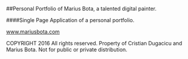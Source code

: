 
##Personal Portfolio of Marius Bota, a talented digital painter.

####Single Page Application of a personal portfolio.

www.mariusbota.com

COPYRIGHT 2016
All rights reserved. Property of Cristian Dugacicu and Marius Bota. 
Not for public or private distribution.
